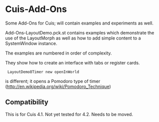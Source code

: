 Cuis-Add-Ons
============

Some Add-Ons for Cuis; will contain examples and experiments as well.

Add-Ons-LayoutDemo.pck.st contains examples which demonstrate the use of the LayoutMorph as well as how to add simple content to a SystemWindow instance.

The examples are numbered in order of complexity.

They show how to create an interface with tabs or register cards.


     LayoutDemo8Timer new openInWorld

is different; it opens a Pomodoro type of timer  (http://en.wikipedia.org/wiki/Pomodoro_Technique)


Compatibility
-------------

This is for Cuis 4.1. Not yet tested for 4.2. Needs to be moved.

